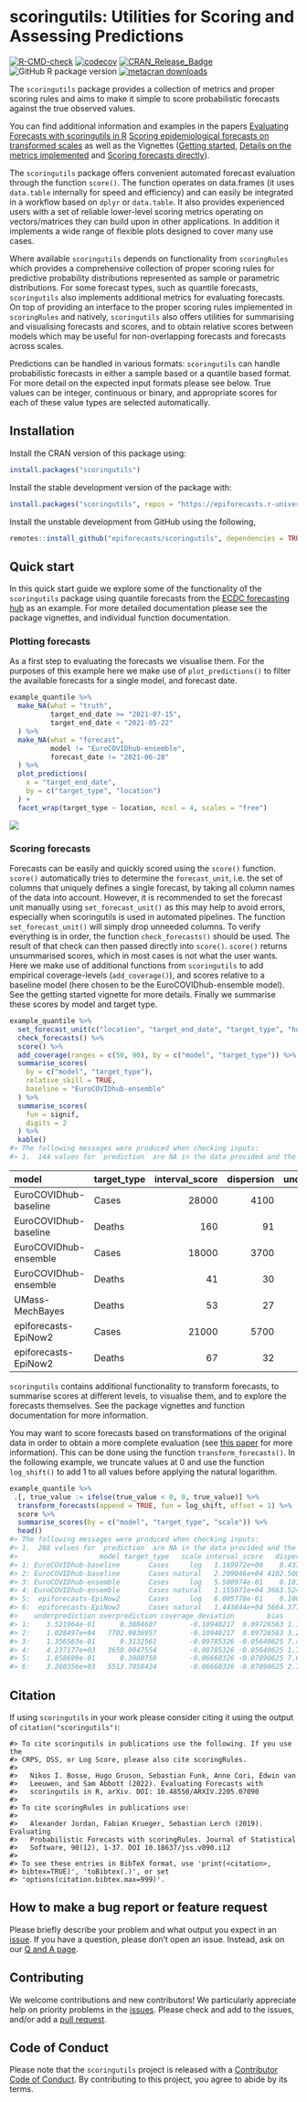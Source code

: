 scoringutils: Utilities for Scoring and Assessing Predictions
================

<!-- badges: start -->

[![R-CMD-check](https://github.com/epiforecasts/scoringutils/actions/workflows/R-CMD-check.yaml/badge.svg)](https://github.com/epiforecasts/scoringutils/actions/workflows/R-CMD-check.yaml)
[![codecov](https://codecov.io/github/epiforecasts/scoringutils/branch/main/graph/badge.svg)](https://app.codecov.io/gh/epiforecasts/scoringutils)
[![CRAN_Release_Badge](https://www.r-pkg.org/badges/version-ago/scoringutils)](https://CRAN.R-project.org/package=scoringutils)
![GitHub R package
version](https://img.shields.io/github/r-package/v/epiforecasts/scoringutils)
[![metacran
downloads](http://cranlogs.r-pkg.org/badges/grand-total/scoringutils)](https://cran.r-project.org/package=scoringutils)
<!-- badges: end -->

The `scoringutils` package provides a collection of metrics and proper
scoring rules and aims to make it simple to score probabilistic
forecasts against the true observed values.

You can find additional information and examples in the papers
[Evaluating Forecasts with scoringutils in
R](https://arxiv.org/abs/2205.07090) [Scoring epidemiological forecasts
on transformed
scales](https://www.medrxiv.org/content/10.1101/2023.01.23.23284722v1)
as well as the Vignettes ([Getting
started](https://epiforecasts.io/scoringutils/articles/getting-started.html),
[Details on the metrics
implemented](https://epiforecasts.io/scoringutils/articles/metric-details.html)
and [Scoring forecasts
directly](https://epiforecasts.io/scoringutils/articles/scoring-forecasts-directly.html)).

The `scoringutils` package offers convenient automated forecast
evaluation through the function `score()`. The function operates on
data.frames (it uses `data.table` internally for speed and efficiency)
and can easily be integrated in a workflow based on `dplyr` or
`data.table`. It also provides experienced users with a set of reliable
lower-level scoring metrics operating on vectors/matrices they can build
upon in other applications. In addition it implements a wide range of
flexible plots designed to cover many use cases.

Where available `scoringutils` depends on functionality from
`scoringRules` which provides a comprehensive collection of proper
scoring rules for predictive probability distributions represented as
sample or parametric distributions. For some forecast types, such as
quantile forecasts, `scoringutils` also implements additional metrics
for evaluating forecasts. On top of providing an interface to the proper
scoring rules implemented in `scoringRules` and natively, `scoringutils`
also offers utilities for summarising and visualising forecasts and
scores, and to obtain relative scores between models which may be useful
for non-overlapping forecasts and forecasts across scales.

Predictions can be handled in various formats: `scoringutils` can handle
probabilistic forecasts in either a sample based or a quantile based
format. For more detail on the expected input formats please see below.
True values can be integer, continuous or binary, and appropriate scores
for each of these value types are selected automatically.

## Installation

Install the CRAN version of this package using:

``` r
install.packages("scoringutils")
```

Install the stable development version of the package with:

``` r
install.packages("scoringutils", repos = "https://epiforecasts.r-universe.dev")
```

Install the unstable development from GitHub using the following,

``` r
remotes::install_github("epiforecasts/scoringutils", dependencies = TRUE)
```

## Quick start

In this quick start guide we explore some of the functionality of the
`scoringutils` package using quantile forecasts from the [ECDC
forecasting hub](https://covid19forecasthub.eu/) as an example. For more
detailed documentation please see the package vignettes, and individual
function documentation.

### Plotting forecasts

As a first step to evaluating the forecasts we visualise them. For the
purposes of this example here we make use of `plot_predictions()` to
filter the available forecasts for a single model, and forecast date.

``` r
example_quantile %>%
  make_NA(what = "truth", 
          target_end_date >= "2021-07-15", 
          target_end_date < "2021-05-22"
  ) %>%
  make_NA(what = "forecast",
          model != "EuroCOVIDhub-ensemble", 
          forecast_date != "2021-06-28"
  ) %>%
  plot_predictions(
    x = "target_end_date",
    by = c("target_type", "location")
  ) +
  facet_wrap(target_type ~ location, ncol = 4, scales = "free") 
```

![](man/figures/unnamed-chunk-4-1.png)<!-- -->

### Scoring forecasts

Forecasts can be easily and quickly scored using the `score()` function.
`score()` automatically tries to determine the `forecast_unit`, i.e. the
set of columns that uniquely defines a single forecast, by taking all
column names of the data into account. However, it is recommended to set
the forecast unit manually using `set_forecast_unit()` as this may help
to avoid errors, especially when scoringutils is used in automated
pipelines. The function `set_forecast_unit()` will simply drop unneeded
columns. To verify everything is in order, the function
`check_forecasts()` should be used. The result of that check can then
passed directly into `score()`. `score()` returns unsummarised scores,
which in most cases is not what the user wants. Here we make use of
additional functions from `scoringutils` to add empirical
coverage-levels (`add_coverage()`), and scores relative to a baseline
model (here chosen to be the EuroCOVIDhub-ensemble model). See the
getting started vignette for more details. Finally we summarise these
scores by model and target type.

``` r
example_quantile %>%
  set_forecast_unit(c("location", "target_end_date", "target_type", "horizon", "model")) %>%
  check_forecasts() %>%
  score() %>%
  add_coverage(ranges = c(50, 90), by = c("model", "target_type")) %>%
  summarise_scores(
    by = c("model", "target_type"),
    relative_skill = TRUE,
    baseline = "EuroCOVIDhub-ensemble"
  ) %>%
  summarise_scores(
    fun = signif, 
    digits = 2
  ) %>%
  kable()
#> The following messages were produced when checking inputs:
#> 1.  144 values for `prediction` are NA in the data provided and the corresponding rows were removed. This may indicate a problem if unexpected.
```

| model                 | target_type | interval_score | dispersion | underprediction | overprediction | coverage_deviation |    bias | ae_median | coverage_50 | coverage_90 | relative_skill | scaled_rel_skill |
|:----------------------|:------------|---------------:|-----------:|----------------:|---------------:|-------------------:|--------:|----------:|------------:|------------:|---------------:|-----------------:|
| EuroCOVIDhub-baseline | Cases       |          28000 |       4100 |         10000.0 |        14000.0 |             -0.110 |  0.0980 |     38000 |        0.33 |        0.82 |           1.30 |              1.6 |
| EuroCOVIDhub-baseline | Deaths      |            160 |         91 |             2.1 |           66.0 |              0.120 |  0.3400 |       230 |        0.66 |        1.00 |           2.30 |              3.8 |
| EuroCOVIDhub-ensemble | Cases       |          18000 |       3700 |          4200.0 |        10000.0 |             -0.098 | -0.0560 |     24000 |        0.39 |        0.80 |           0.82 |              1.0 |
| EuroCOVIDhub-ensemble | Deaths      |             41 |         30 |             4.1 |            7.1 |              0.200 |  0.0730 |        53 |        0.88 |        1.00 |           0.60 |              1.0 |
| UMass-MechBayes       | Deaths      |             53 |         27 |            17.0 |            9.0 |             -0.023 | -0.0220 |        78 |        0.46 |        0.88 |           0.75 |              1.3 |
| epiforecasts-EpiNow2  | Cases       |          21000 |       5700 |          3300.0 |        12000.0 |             -0.067 | -0.0790 |     28000 |        0.47 |        0.79 |           0.95 |              1.2 |
| epiforecasts-EpiNow2  | Deaths      |             67 |         32 |            16.0 |           19.0 |             -0.043 | -0.0051 |       100 |        0.42 |        0.91 |           0.98 |              1.6 |

`scoringutils` contains additional functionality to transform forecasts,
to summarise scores at different levels, to visualise them, and to
explore the forecasts themselves. See the package vignettes and function
documentation for more information.

You may want to score forecasts based on transformations of the original
data in order to obtain a more complete evaluation (see [this
paper](https://www.medrxiv.org/content/10.1101/2023.01.23.23284722v1)
for more information). This can be done using the function
`transform_forecasts()`. In the following example, we truncate values at
0 and use the function `log_shift()` to add 1 to all values before
applying the natural logarithm.

``` r
example_quantile %>%
 .[, true_value := ifelse(true_value < 0, 0, true_value)] %>%
  transform_forecasts(append = TRUE, fun = log_shift, offset = 1) %>%
  score %>%
  summarise_scores(by = c("model", "target_type", "scale")) %>%
  head()
#> The following messages were produced when checking inputs:
#> 1.  288 values for `prediction` are NA in the data provided and the corresponding rows were removed. This may indicate a problem if unexpected.
#>                    model target_type   scale interval_score   dispersion
#> 1: EuroCOVIDhub-baseline       Cases     log   1.169972e+00    0.4373146
#> 2: EuroCOVIDhub-baseline       Cases natural   2.209046e+04 4102.5009443
#> 3: EuroCOVIDhub-ensemble       Cases     log   5.500974e-01    0.1011850
#> 4: EuroCOVIDhub-ensemble       Cases natural   1.155071e+04 3663.5245788
#> 5:  epiforecasts-EpiNow2       Cases     log   6.005778e-01    0.1066329
#> 6:  epiforecasts-EpiNow2       Cases natural   1.443844e+04 5664.3779484
#>    underprediction overprediction coverage_deviation        bias    ae_median
#> 1:    3.521964e-01      0.3804607        -0.10940217  0.09726563 1.185905e+00
#> 2:    1.028497e+04   7702.9836957        -0.10940217  0.09726563 3.208048e+04
#> 3:    1.356563e-01      0.3132561        -0.09785326 -0.05640625 7.410484e-01
#> 4:    4.237177e+03   3650.0047554        -0.09785326 -0.05640625 1.770795e+04
#> 5:    1.858699e-01      0.3080750        -0.06660326 -0.07890625 7.656591e-01
#> 6:    3.260356e+03   5513.7058424        -0.06660326 -0.07890625 2.153070e+04
```

## Citation

If using `scoringutils` in your work please consider citing it using the
output of `citation("scoringutils")`:

    #> To cite scoringutils in publications use the following. If you use the
    #> CRPS, DSS, or Log Score, please also cite scoringRules.
    #> 
    #>   Nikos I. Bosse, Hugo Gruson, Sebastian Funk, Anne Cori, Edwin van
    #>   Leeuwen, and Sam Abbott (2022). Evaluating Forecasts with
    #>   scoringutils in R, arXiv. DOI: 10.48550/ARXIV.2205.07090
    #> 
    #> To cite scoringRules in publications use:
    #> 
    #>   Alexander Jordan, Fabian Krueger, Sebastian Lerch (2019). Evaluating
    #>   Probabilistic Forecasts with scoringRules. Journal of Statistical
    #>   Software, 90(12), 1-37. DOI 10.18637/jss.v090.i12
    #> 
    #> To see these entries in BibTeX format, use 'print(<citation>,
    #> bibtex=TRUE)', 'toBibtex(.)', or set
    #> 'options(citation.bibtex.max=999)'.

## How to make a bug report or feature request

Please briefly describe your problem and what output you expect in an
[issue](https://github.com/epiforecasts/scoringutils/issues). If you
have a question, please don’t open an issue. Instead, ask on our [Q and
A
page](https://github.com/epiforecasts/scoringutils/discussions/categories/q-a).

## Contributing

We welcome contributions and new contributors! We particularly
appreciate help on priority problems in the
[issues](https://github.com/epiforecasts/scoringutils/issues). Please
check and add to the issues, and/or add a [pull
request](https://github.com/epiforecasts/scoringutils/pulls).

## Code of Conduct

Please note that the `scoringutils` project is released with a
[Contributor Code of
Conduct](https://epiforecasts.io/scoringutils/CODE_OF_CONDUCT.html). By
contributing to this project, you agree to abide by its terms.
